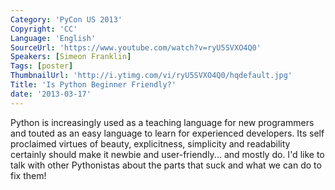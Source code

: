 ```yaml
---
Category: 'PyCon US 2013'
Copyright: 'CC'
Language: 'English'
SourceUrl: 'https://www.youtube.com/watch?v=ryU5SVXO4Q0'
Speakers: [Simeon Franklin]
Tags: [poster]
ThumbnailUrl: 'http://i.ytimg.com/vi/ryU5SVXO4Q0/hqdefault.jpg'
Title: 'Is Python Beginner Friendly?'
date: '2013-03-17'
---
```

Python is increasingly used as a teaching language for new programmers and touted as an easy language to learn for experienced developers. Its self proclaimed virtues of beauty, explicitness, simplicity and readability certainly should make it newbie and user-friendly... and mostly do. I'd like to talk with other Pythonistas about the parts that suck and what we can do to fix them!

